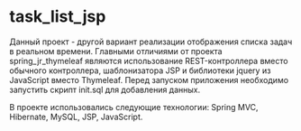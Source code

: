 # task_list_jsp
Данный проект - другой вариант реализации отображения списка задач в реальном времени. Главными отличиями от проекта spring_jr_thymeleaf являются использование REST-контроллера вместо обычного контроллера, шаблонизатора JSP и библиотеки jquery из JavaScript вместо Thymeleaf. Перед запуском приложения необходимо запустить скрипт init.sql для добавления данных.

В проекте использовались следующие технологии: Spring MVC, Hibernate, MySQL, JSP, JavaScript.
